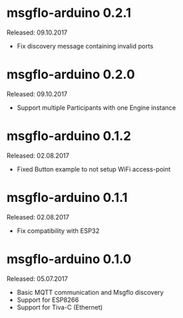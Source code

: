 # msgflo-arduino 0.2.1
Released: 09.10.2017

* Fix discovery message containing invalid ports

# msgflo-arduino 0.2.0
Released: 09.10.2017

* Support multiple Participants with one Engine instance

# msgflo-arduino 0.1.2
Released: 02.08.2017

* Fixed Button example to not setup WiFi access-point

# msgflo-arduino 0.1.1
Released: 02.08.2017

* Fix compatibility with ESP32

# msgflo-arduino 0.1.0
Released: 05.07.2017

* Basic MQTT communication and Msgflo discovery
* Support for ESP8266
* Support for Tiva-C (Ethernet)
